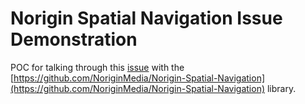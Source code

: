 # Norigin Spatial Navigation Issue Demonstration

POC for talking through this [issue](https://github.com/NoriginMedia/Norigin-Spatial-Navigation/issues/87) with the [https://github.com/NoriginMedia/Norigin-Spatial-Navigation](https://github.com/NoriginMedia/Norigin-Spatial-Navigation) library.
